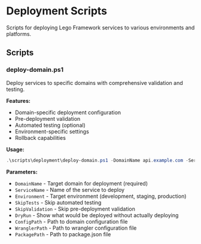 # Deployment Scripts

Scripts for deploying Lego Framework services to various environments and platforms.

## Scripts

### deploy-domain.ps1
Deploy services to specific domains with comprehensive validation and testing.

**Features:**
- Domain-specific deployment configuration
- Pre-deployment validation
- Automated testing (optional)
- Environment-specific settings
- Rollback capabilities

**Usage:**
```powershell
.\scripts\deployment\deploy-domain.ps1 -DomainName api.example.com -ServiceName my-api -Environment production
```

**Parameters:**
- `DomainName` - Target domain for deployment (required)
- `ServiceName` - Name of the service to deploy
- `Environment` - Target environment (development, staging, production)
- `SkipTests` - Skip automated testing
- `SkipValidation` - Skip pre-deployment validation
- `DryRun` - Show what would be deployed without actually deploying
- `ConfigPath` - Path to domain configuration file
- `WranglerPath` - Path to wrangler configuration file
- `PackagePath` - Path to package.json file